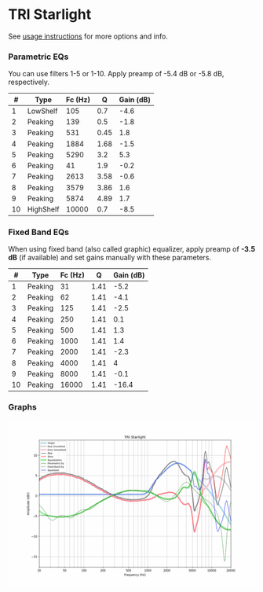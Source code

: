 # TRI Starlight
See [usage instructions](https://github.com/jaakkopasanen/AutoEq#usage) for more options and info.

### Parametric EQs
You can use filters 1-5 or 1-10. Apply preamp of -5.4 dB or -5.8 dB, respectively.

|   # | Type      |   Fc (Hz) |    Q |   Gain (dB) |
|-----|-----------|-----------|------|-------------|
|   1 | LowShelf  |       105 | 0.7  |        -4.6 |
|   2 | Peaking   |       139 | 0.5  |        -1.8 |
|   3 | Peaking   |       531 | 0.45 |         1.8 |
|   4 | Peaking   |      1884 | 1.68 |        -1.5 |
|   5 | Peaking   |      5290 | 3.2  |         5.3 |
|   6 | Peaking   |        41 | 1.9  |        -0.2 |
|   7 | Peaking   |      2613 | 3.58 |        -0.6 |
|   8 | Peaking   |      3579 | 3.86 |         1.6 |
|   9 | Peaking   |      5874 | 4.89 |         1.7 |
|  10 | HighShelf |     10000 | 0.7  |        -8.5 |

### Fixed Band EQs
When using fixed band (also called graphic) equalizer, apply preamp of **-3.5 dB** (if available) and set gains manually with these parameters.

|   # | Type    |   Fc (Hz) |    Q |   Gain (dB) |
|-----|---------|-----------|------|-------------|
|   1 | Peaking |        31 | 1.41 |        -5.2 |
|   2 | Peaking |        62 | 1.41 |        -4.1 |
|   3 | Peaking |       125 | 1.41 |        -2.5 |
|   4 | Peaking |       250 | 1.41 |         0.1 |
|   5 | Peaking |       500 | 1.41 |         1.3 |
|   6 | Peaking |      1000 | 1.41 |         1.4 |
|   7 | Peaking |      2000 | 1.41 |        -2.3 |
|   8 | Peaking |      4000 | 1.41 |         4   |
|   9 | Peaking |      8000 | 1.41 |        -0.1 |
|  10 | Peaking |     16000 | 1.41 |       -16.4 |

### Graphs
![](./TRI%20Starlight.png)
